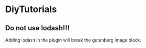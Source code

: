 # DiyTutorials

## Do not use lodash!!!

Adding lodash in the plugin will break the gutenberg image block. 
